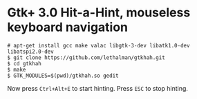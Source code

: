 Gtk+ 3.0 Hit-a-Hint, mouseless keyboard navigation
======

```
# apt-get install gcc make valac libgtk-3-dev libatk1.0-dev libatspi2.0-dev
$ git clone https://github.com/lethalman/gtkhah.git
$ cd gtkhah
$ make
$ GTK_MODULES=$(pwd)/gtkhah.so gedit
```

Now press `Ctrl+Alt+E` to start hinting. Press `ESC` to stop hinting.
